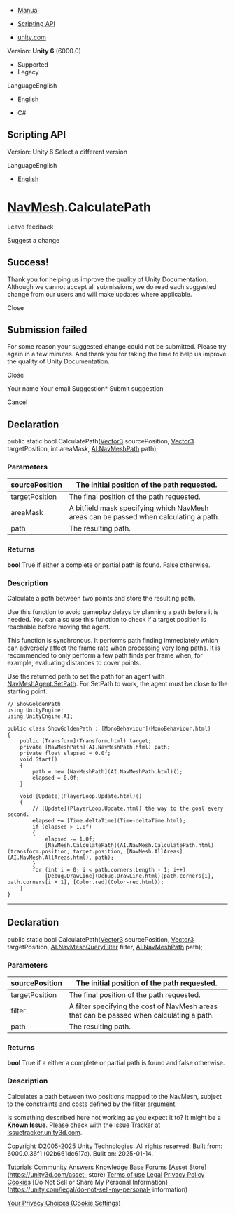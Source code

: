 [ ]()

  * [Manual](../Manual/index.html)
  * [Scripting API](../ScriptReference/index.html)

  * [unity.com](https://unity.com/)

Version: **Unity 6** (6000.0)

  * Supported
  * Legacy

LanguageEnglish

  * [English]()

  * C#

[ ](https://docs.unity3d.com)

## Scripting API

Version: Unity 6 Select a different version

LanguageEnglish

  * [English]()

#  [NavMesh](AI.NavMesh.html).CalculatePath

Leave feedback

Suggest a change

## Success!

Thank you for helping us improve the quality of Unity Documentation. Although
we cannot accept all submissions, we do read each suggested change from our
users and will make updates where applicable.

Close

## Submission failed

For some reason your suggested change could not be submitted. Please <a>try
again</a> in a few minutes. And thank you for taking the time to help us
improve the quality of Unity Documentation.

Close

Your name Your email Suggestion* Submit suggestion

Cancel

[ ]()

## Declaration

public static bool CalculatePath([Vector3](Vector3.html) sourcePosition,
[Vector3](Vector3.html) targetPosition, int areaMask,
[AI.NavMeshPath](AI.NavMeshPath.html) path);

### Parameters

sourcePosition | The initial position of the path requested.  
---|---  
targetPosition | The final position of the path requested.  
areaMask | A bitfield mask specifying which NavMesh areas can be passed when calculating a path.  
path | The resulting path.  
  
### Returns

**bool** True if either a complete or partial path is found. False otherwise.

### Description

Calculate a path between two points and store the resulting path.

Use this function to avoid gameplay delays by planning a path before it is
needed. You can also use this function to check if a target position is
reachable before moving the agent.  
  
This function is synchronous. It performs path finding immediately which can
adversely affect the frame rate when processing very long paths. It is
recommended to only perform a few path finds per frame when, for example,
evaluating distances to cover points.  
  
Use the returned path to set the path for an agent with
[NavMeshAgent.SetPath](AI.NavMeshAgent.SetPath.html). For SetPath to work, the
agent must be close to the starting point.

    
    
    // ShowGoldenPath
    using UnityEngine;
    using UnityEngine.AI;  
      
    public class ShowGoldenPath : [MonoBehaviour](MonoBehaviour.html)
    {
        public [Transform](Transform.html) target;
        private [NavMeshPath](AI.NavMeshPath.html) path;
        private float elapsed = 0.0f;
        void Start()
        {
            path = new [NavMeshPath](AI.NavMeshPath.html)();
            elapsed = 0.0f;
        }  
      
        void [Update](PlayerLoop.Update.html)()
        {
            // [Update](PlayerLoop.Update.html) the way to the goal every second.
            elapsed += [Time.deltaTime](Time-deltaTime.html);
            if (elapsed > 1.0f)
            {
                elapsed -= 1.0f;
                [NavMesh.CalculatePath](AI.NavMesh.CalculatePath.html)(transform.position, target.position, [NavMesh.AllAreas](AI.NavMesh.AllAreas.html), path);
            }
            for (int i = 0; i < path.corners.Length - 1; i++)
                [Debug.DrawLine](Debug.DrawLine.html)(path.corners[i], path.corners[i + 1], [Color.red](Color-red.html));
        }
    }
    

* * *

## Declaration

public static bool CalculatePath([Vector3](Vector3.html) sourcePosition,
[Vector3](Vector3.html) targetPosition,
[AI.NavMeshQueryFilter](AI.NavMeshQueryFilter.html) filter,
[AI.NavMeshPath](AI.NavMeshPath.html) path);

### Parameters

sourcePosition | The initial position of the path requested.  
---|---  
targetPosition | The final position of the path requested.  
filter | A filter specifying the cost of NavMesh areas that can be passed when calculating a path.  
path | The resulting path.  
  
### Returns

**bool** True if a either a complete or partial path is found and false
otherwise.

### Description

Calculates a path between two positions mapped to the NavMesh, subject to the
constraints and costs defined by the filter argument.

Is something described here not working as you expect it to? It might be a
**Known Issue**. Please check with the Issue Tracker at
[issuetracker.unity3d.com](https://issuetracker.unity3d.com).

Copyright ©2005-2025 Unity Technologies. All rights reserved. Built from:
6000.0.36f1 (02b661dc617c). Built on: 2025-01-14.

[Tutorials](https://unity3d.com/learn) [Community
Answers](https://answers.unity3d.com) [Knowledge
Base](https://support.unity3d.com/hc/en-us)
[Forums](https://forum.unity3d.com) [Asset Store](https://unity3d.com/asset-
store) [Terms of use](https://docs.unity3d.com/Manual/TermsOfUse.html)
[Legal](https://unity.com/legal) [Privacy
Policy](https://unity.com/legal/privacy-policy)
[Cookies](https://unity.com/legal/cookie-policy) [Do Not Sell or Share My
Personal Information](https://unity.com/legal/do-not-sell-my-personal-
information)

[Your Privacy Choices (Cookie Settings)](javascript:void\(0\);)

